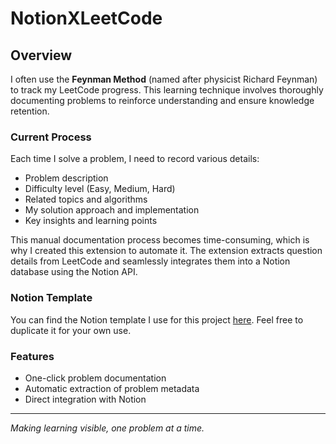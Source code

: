 # NotionXLeetCode

## Overview
I often use the **Feynman Method** (named after physicist Richard Feynman) to track my LeetCode progress. This learning technique involves thoroughly documenting problems to reinforce understanding and ensure knowledge retention.

### Current Process
Each time I solve a problem, I need to record various details:
- Problem description
- Difficulty level (Easy, Medium, Hard)
- Related topics and algorithms
- My solution approach and implementation
- Key insights and learning points

This manual documentation process becomes time-consuming, which is why I created this extension to automate it. The extension extracts question details from LeetCode and seamlessly integrates them into a Notion database using the Notion API.

### Notion Template
You can find the Notion template I use for this project [here](https://sleet-quality-d08.notion.site/201dc128dd6580219324cc7ea77d4ccc?v=201dc128dd6580a19f13000c29133845&source=copy_link). Feel free to duplicate it for your own use.

### Features
- One-click problem documentation
- Automatic extraction of problem metadata
- Direct integration with Notion

---
*Making learning visible, one problem at a time.*
